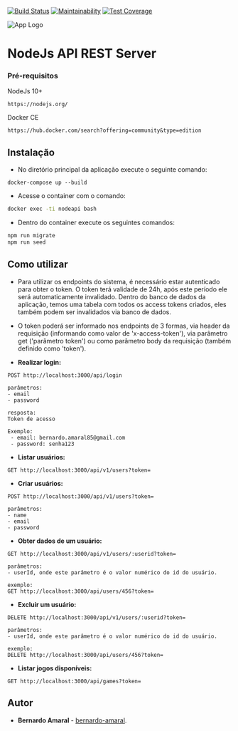 [![Build Status](https://travis-ci.org/bernardo-amaral/nodejs-api-jwt.svg?branch=master)](https://travis-ci.org/bernardo-amaral/nodejs-api-jwt)
[![Maintainability](https://api.codeclimate.com/v1/badges/c34d71f32ee899e7b3b0/maintainability)](https://codeclimate.com/github/bernardo-amaral/nodejs-api-jwt/maintainability)
[![Test Coverage](https://api.codeclimate.com/v1/badges/c34d71f32ee899e7b3b0/test_coverage)](https://codeclimate.com/github/bernardo-amaral/nodejs-api-jwt/test_coverage)

![App Logo](https://github.com/bernardo-amaral/react-native-games/blob/master/android/app/src/main/res/mipmap-xxxhdpi/ic_launcher.png) 

# NodeJs API REST Server

### Pré-requisitos

NodeJs 10+

```
https://nodejs.org/
```

Docker CE

```
https://hub.docker.com/search?offering=community&type=edition
```

## Instalação

- No diretório principal da aplicação execute o seguinte comando:

```
docker-compose up --build
```
- Acesse o container com o comando:

```bash
docker exec -ti nodeapi bash
```

- Dentro do container execute os seguintes comandos:

```node.js
npm run migrate
npm run seed
```

## Como utilizar

- Para utilizar os endpoints do sistema, é necessário estar autenticado para obter o token.
O token terá validade de 24h, após este período ele será automaticamente invalidado. 
Dentro do banco de dados da aplicação, temos uma tabela com todos os access tokens criados, eles também podem ser invalidados via banco de dados.

- O token poderá ser informado nos endpoints de 3 formas, via header da requisição (informando como valor de 'x-access-token'), via parâmetro get ('parâmetro token') ou como parâmetro body da requisição (também definido como 'token').


- **Realizar login:**

```
POST http://localhost:3000/api/login

parâmetros:
- email
- password

resposta: 
Token de acesso

Exemplo:
 - email: bernardo.amaral85@gmail.com
 - password: senha123
```
- **Listar usuários:**
```
GET http://localhost:3000/api/v1/users?token=
```

- **Criar usuários:**
```
POST http://localhost:3000/api/v1/users?token=

parâmetros:
- name
- email
- password
```
- **Obter dados de um usuário:**
```
GET http://localhost:3000/api/v1/users/:userid?token=

parâmetros:
- userId, onde este parâmetro é o valor numérico do id do usuário. 

exemplo: 
GET http://localhost:3000/api/users/456?token=
```
- **Excluir um usuário:**
```
DELETE http://localhost:3000/api/v1/users/:userid?token=

parâmetros:
- userId, onde este parâmetro é o valor numérico do id do usuário. 

exemplo: 
DELETE http://localhost:3000/api/users/456?token=
````

- **Listar jogos disponíveis:**
```
GET http://localhost:3000/api/games?token=
```

## Autor

* **Bernardo Amaral** - [bernardo-amaral](https://github.com/bernardo-amaral).
